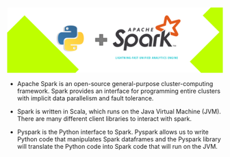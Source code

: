 [![Header](https://github.com/dbojado/spark-exercises/blob/main/images/Spark_Banner.png)](https://spark.apache.org)

- Apache Spark is an open-source general-purpose cluster-computing framework. Spark provides an interface for programming entire clusters with implicit data parallelism and fault tolerance.

- Spark is written in Scala, which runs on the Java Virtual Machine (JVM). There are many different client libraries to interact with spark. 

- Pyspark is the Python interface to Spark. Pyspark allows us to write Python code that manipulates Spark dataframes and the Pyspark library will translate the Python code into Spark code that will run on the JVM.